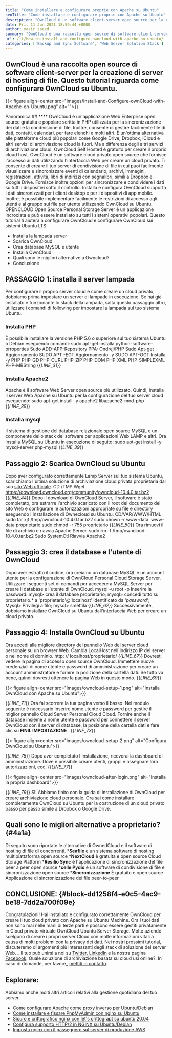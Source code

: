 ```yaml
---
title: "Come installare e configurare proprie con Apache su Ubuntu" 
seoTitle: "Come installare e configurare proprie con Apache su Ubuntu" 
description: "OwnCloud è un software client-server open source per la creazione di servizi di hosting di file. In questo tutorial, impareremo come installare e configurare OwnCloud su Ubuntu" 
date: Fri, 11 Jun 2021 18:59:44 +0000
author: yasir saeed
summary: "OwnCloud è una raccolta open source di software client-server per la creazione di server di hosting di file. Questo tutorial riguarda come configurare OwnCloud su Ubuntu." 
url: /it/how-to-install-and-configure-owncloud-with-apache-on-ubuntu/
categories: ['Backup and Sync Software', 'Web Server Solution Stack']
---
```


## OwnCloud è una raccolta open source di software client-server per la creazione di server di hosting di file. Questo tutorial riguarda come configurare OwnCloud su Ubuntu.

{{< figure align=center src="images/Install-and-Configure-ownCloud-with-Apache-on-Ubuntu.png" alt="">}}


Panoramica ## **** 
OwnCloud è un'applicazione Web Enterprise open source gratuita e popolare scritta in PHP utilizzata per la sincronizzazione dei dati e la condivisione di file. Inoltre, consente di gestire facilmente file di dati, contatti, calendari, per fare elenchi e molti altri. È un'ottima alternativa alle piattaforme cloud più popolari come Google Drive, Dropbox, iCloud e altri servizi di archiviazione cloud là fuori. Ma a differenza degli altri servizi di archiviazione cloud, OwnCloud Self Hosted è gratuito per creare il proprio cloud host.
OwnCloud è un software cloud privato open source che fornisce l'accesso ai dati utilizzando l'interfaccia Web per creare un cloud privato. Ti consente di creare il tuo server di condivisione di file in cui puoi facilmente visualizzare e sincronizzare eventi di calendario, archivi, immagini, registrazioni, attività, libri di indirizzi con segnalibri, simili a Dropbox e Google Drive. Fornisce inoltre opzioni per sincronizzare e condividere i dati su tutti i dispositivi sotto il controllo. Installa e configura OwnCloud supporta i dati sincronizzati per i client desktop e per i dispositivi di app mobile. Inoltre, è possibile implementare facilmente le restrizioni di accesso agli utenti e al gruppo sui file per utente utilizzando OwnCloud su Ubuntu. OPENCLOUD Open Source Personal Storage Server è un'applicazione incrociata e può essere installato su tutti i sistemi operativi popolari.
Questo tutorial ti aiuterà a configurare OwnCloud e configurare OwnCloud sui sistemi Ubuntu LTS.
  * Installa la lampada server
  * Scarica OwnCloud
  * Crea database MySQL e utente
  * Installa OwnCloud
  * Quali sono le migliori alternative a Owncloud?
  * Conclusione

## PASSAGGIO 1: installa il server lampada
Per configurare il proprio server cloud e come creare un cloud privato, dobbiamo prima impostare un server di lampade in esecuzione. Se hai già installato e funzionante lo stack della lampada, salta questo passaggio altro, utilizzare i comandi di following per impostare la lampada sul tuo sistema Ubuntu.

### Installa PHP
È possibile installare la versione PHP 5.6 o superiore sul tuo sistema Ubuntu o Debian eseguendo comandi:
sudo apt-get installa python-software-prroperties
Sudo ADD-APP-Repository PPA: Ondrej/PHP
Sudo Apt-get Aggiornamento
SUDO APT -EGT Aggiornamento -y
SUDO APT-OGT Installa -y PHP PHP-GD PHP-CURL PHP-ZIP PHP-DOM PHP-XML PHP-SIMPLEXML PHP-MBString
{{_LINE_31_}}

### Installa Apache2
Apache è il software Web Server open source più utilizzato. Quindi, installa il server Web Apache su Ubuntu per la configurazione del tuo server cloud eseguendo:
sudo apt-get install -y apache2 libapache2-mod-php
{{_LINE_35_}}

### Installa mysql
Il sistema di gestione del database relazionale open source MySQL è un componente dello stack del software per applicazioni Web LAMP e altri. Ora installa MySQL su Ubuntu in esecuzione di seguito:
sudo apt-get install -y mysql-server php-mysql
{{_LINE_39_}}

## Passaggio 2: Scarica OwnCloud su Ubuntu
Dopo aver configurato correttamente Lamp Server sul tuo sistema Ubuntu, scarichiamo l'ultima soluzione di archiviazione cloud privata proprietaria dal suo [sito Web ufficiale][1].
CD /TMP
Wget https://download.owncloud.org/community/owncloud-10.4.0.tar.bz2
{{_LINE_44_}}
Dopo il download di OwnCloud Server, il software è stato completato, ora estrarre l'archivio scaricato con il root del documento del sito Web e configurare le autorizzazioni appropriate su file e directory eseguendo l'installazione di Ownecloud su Ubuntu.
CD/VAR/WWW/HTML
sudo tar xjf /tmp/owncloud-10.4.0.tar.bz2
sudo chown -r www-data: www-data proprietario
sudo chmod -r 755 proprietario
{{_LINE_50_}}
Ora rimuovi il file di archivio e riavvia Apache Server.
sudo rm -f /tmp/owncloud-10.4.0.tar.bz2
Sudo SystemCtl Riavvia Apache2

## Passaggio 3: crea il database e l'utente di OwnCloud
Dopo aver estratto il codice, ora creiamo un database MySQL e un account utente per la configurazione di OwnCloud Personal Cloud Storage Server. Utilizzare i seguenti set di comandi per accedere a MySQL Server per creare il database e l'utente di OwnCloud.
mysql -u root -p
Inserire la password:
mysql> crea il database proprietario;
mysql> concedi tutto su proprietario.* a 'proprietario'@'localhost' identificato da '_password_';
Mysql> Privilegi a filo;
mysql> smettila
{{_LINE_62_}}
Successivamente, dobbiamo installare OwnCloud su Ubuntu dall'interfaccia Web per creare un cloud privato.

## Passaggio 4: Installa OwnCloud su Ubuntu
Ora accedi alla migliore directory del pannello Web del server cloud personale su un browser Web. Cambia LocalHost nell'indirizzo IP del server o nel nome di dominio.
http: // localhost/proprietario/
{{_LINE_67_}}
Dovresti vedere la pagina di accesso open source OwnCloud. Immettere nuove credenziali di nome utente e password di amministrazione per creare un account amministratore e fornire la posizione della cartella dati. Se tutto va bene, quindi dovresti ottenere la pagina Web in questo modo.
{{_LINE_69_}}

{{< figure align=center src="images/owncloud-setup-1.png" alt="Installa OwnCloud con Apache su Ubuntu">}}

{{_LINE_71_}}
Ora fai scorrere la tua pagina verso il basso. Nel modulo seguente è necessario inserire nome utente e password per gestire il miglior pannello Cloud Server Personal Cloud Cloud. Fornire anche il database insieme a nome utente e password per connettere il server OwnCloud con il server di database, la posizione della cartella dati e fare clic su **FINIL IMPOSTAZIONE** .
{{_LINE_73_}}

{{< figure align=center src="images/owncloud-setup-2.png" alt="Configura OwnCloud su Ubuntu">}}

{{_LINE_75_}}
Dopo aver completato l'installazione, riceverai la dashboard di amministrazione. Dove è possibile creare utenti, gruppi e assegnare loro autorizzazioni, ecc.
{{_LINE_77_}}

{{< figure align=center src="images/owncloud-after-login.png" alt="Installa la propria dashboard">}}

{{_LINE_79_}}
Sì! Abbiamo finito con la guida di installazione di OwnCloud per creare archiviazione cloud personale. Ora sai come installare completamente OwnCloud su Ubuntu per la costruzione di un cloud privato passo per passo simile a Dropbox o Google Drive.

## **Quali sono le migliori alternative a proprietario?** {#4a1a}
Di seguito sono riportate le alternative di OwnedCloud e il software di hosting di file di concorrenti.
  ***Seafile**  è un sistema software di hosting multipiattaforma open source
  ***NextCloud**  è gratuita e open source Cloud Storage Platform
  ***Resilio Sync**  è l'applicazione di sincronizzazione del file peer a peer open source
  ***celle Pydio**  è un software di condivisione di file e sincronizzazione open source
  ***Sincronizzazione**  È gratuito e open source Applicazione di sincronizzazione dei file peer-to-peer

## **CONCLUSIONE:** {#block-dd1258f4-e0c5-4ac9-be18-7dd2a700f09e}
Congratulazioni! Hai installato e configurato correttamente OwnCloud per creare il tuo cloud privato con Apache su Ubuntu Machine. Ora i tuoi dati non sono mai nelle mani di terze parti e possono essere gestiti privatamente in Cloud privato virtuale OwnCloud Ubuntu Server Storage. Molte aziende scelgono di creare i propri server Cloud con molte informazioni vitali a causa di molti problemi con la privacy dei dati. Nei nostri prossimi tutorial, discuteremo di argomenti più interessanti degli stack di soluzione del server Web.
_ Il tuo può unirsi a noi su [Twitter][2], [LinkedIn][3] e la nostra pagina [Facebook][4]. Quale soluzione di archiviazione basata su cloud usi online?. In caso di domande, per favore_ [mettiti in contatto][5].

## Esplorare:
Abbiamo anche molti altri articoli relativi alla gestione quotidiana del tuo server.
  * [Come configurare Apache come proxy inverso per Ubuntu/Debian][6]
  * [Come installare e fissare PhpMyAdmin con nginx su Ubuntu][7]
  * [Sicuro e crittografico nginx con let's crittograpt su ubuntu 20.04][8]
  * [Configura supporto HTTP/2 in NGINX su Ubuntu/Debian][9]
  * [Imposta nginx con il passeggero sul server di produzione AWS][10]

  
[1]: https://owncloud.org/install/
[2]: https://twitter.com/containerize_co
[3]: https://www.linkedin.com/company/containerize/
[4]: http://facebook.com/containerize
[5]: mailto:yasir.saeed@aspose.com
[6]: https://blog.containerize.com/web-server-solution-stack/how-to-configure-apache-as-a-reverse-proxy-for-ubuntudebian/
[7]: https://blog.containerize.com/web-server-solution-stack/how-to-install-and-secure-phpmyadmin-with-nginx-on-ubuntu/
[8]: https://blog.containerize.com/web-server-solution-stack/how-to-secure-nginx-with-letsencrypt-on-ubuntu-20-04/
[9]: https://blog.containerize.com/web-server-solution-stack/how-to-configure-http2-support-in-nginx-on-ubuntudebian/
[10]: https://blog.containerize.com/web-server-solution-stack/how-to-setup-nginx-with-passenger-on-aws-production-server/
